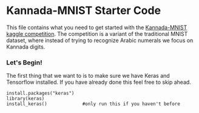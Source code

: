 # Kannada-MNIST Starter Code

This file contains what you need to get started with the [Kannada-MNIST kaggle competition](https://www.kaggle.com/c/Kannada-MNIST). The competition is a variant of the traditional MNIST dataset, where instead of trying to recognize Arabic numerals we focus on Kannada digits.

### Let's Begin!
The first thing that we want to is to make sure we have Keras and Tensorflow installed. If you have already done this feel free to skip ahead.

```{r}
install.packages("keras")
library(keras)
install_keras()             #only run this if you haven't before
```